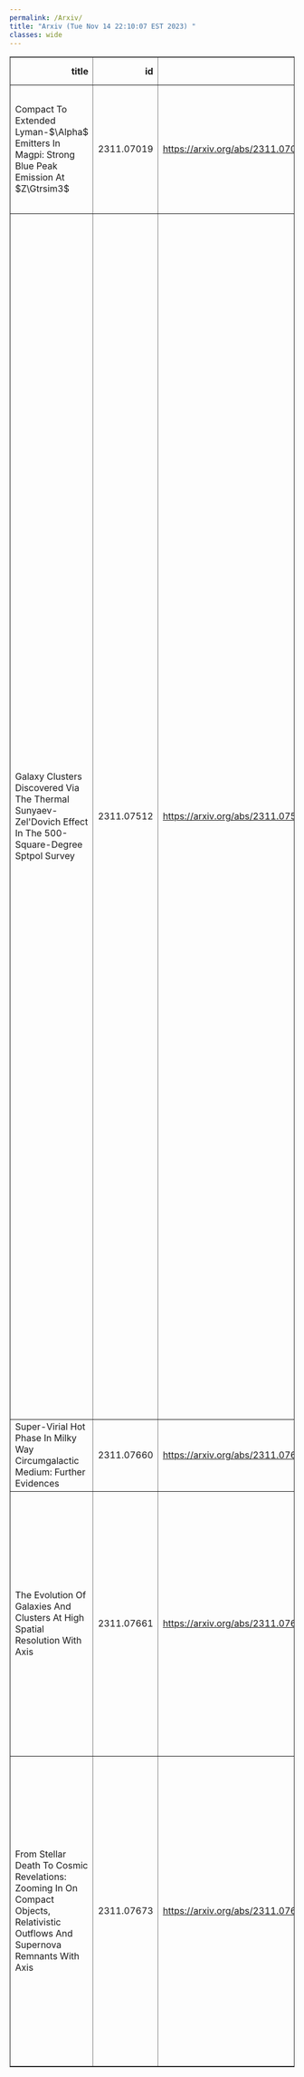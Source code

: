 ```yaml
---
permalink: /Arxiv/
title: "Arxiv (Tue Nov 14 22:10:07 EST 2023) "
classes: wide
---
```

<table border="1" class="dataframe">
  <thead>
    <tr style="text-align: right;">
      <th>title</th>
      <th>id</th>
      <th>url</th>
      <th>authors</th>
      <th>Local Authors</th>
    </tr>
  </thead>
  <tbody>
    <tr>
      <td>Compact To Extended Lyman-$\Alpha$ Emitters In Magpi: Strong Blue Peak   Emission At $Z\Gtrsim3$</td>
      <td>2311.07019</td>
      <td><a href="https://arxiv.org/abs/2311.07019" target="_blank">https://arxiv.org/abs/2311.07019</a></td>
      <td>T. Mukherjee, T. Zafar, T. Nanayakkara, E. Wisnioski, A. Battisti, A. Gupta, C. D. P. Lagos, K. E. Harborne, C. Foster, T. Mendel, S. M. Croom, A. Mailvaganam, J. Prathap</td>
      <td>Anjali Gupta</td>
    </tr>
    <tr>
      <td>Galaxy Clusters Discovered Via The Thermal Sunyaev-Zel'Dovich Effect In   The 500-Square-Degree Sptpol Survey</td>
      <td>2311.07512</td>
      <td><a href="https://arxiv.org/abs/2311.07512" target="_blank">https://arxiv.org/abs/2311.07512</a></td>
      <td>L. E. Bleem, M. Klein, T. M. C. Abbott, P. A. R. Ade, M. Aguena, O. Alves, A. J. Anderson, F. Andrade-Oliveira, B. Ansarinejad, M. Archipley, M. L. N. Ashby, J. E. Austermann, D. Bacon, J. A. Beall, A. N. Bender, B. A. Benson, F. Bianchini, S. Bocquet, D. Brooks, D. L. Burke, M. Calzadilla, J. E. Carlstrom, A. Carnero Rosell, J. Carretero, C. L. Chang, P. Chaubal, H. C. Chiang, T-L. Chou, R. Citron, C. Corbett Moran, M. Costanzi, T. M. Crawford, A. T. Crites, L. N. Da Costa, T. De Haan, J. De Vicente, S. Desai, M. A. Dobbs, P. Doel, W. Everett, I. Ferrero, B. Flaugher, B. Floyd, D. Friedel, J. Frieman, J. Gallicchio, J. Garc'Ia-Bellido, M. Gatti, E. M. George, G. Giannini, S. Grandis, D. Gruen, R. A. Gruendl, N. Gupta, G. Gutierrez, N. W. Halverson, S. R. Hinton, G. P. Holder, D. L. Hollowood, W. L. Holzapfel, K. Honscheid, J. D. Hrubes, N. Huang, J. Hubmayr, K. D. Irwin, J. Mena-Fernández, D. J. James, F. Kéruzoré, L. Knox, K. Kuehn, O. Lahav, A. T. Lee, S. Lee, D. Li, A. Lowitz, J. L. Marshal, M. Mcdonald, J. J. Mcmahon, F. Menanteau, S. S. Meyer, R. Miquel, J. J. Mohr, J. Montgomery, J. Myles, T. Natoli, J. P. Nibarger, G. I. Noble, V. Novosad, R. L. C. Ogando, S. Padin, S. Patil, M. E. S. Pereira, A. Pieres, A. A. Plazas Malag'On, C. Pryke, C. L. Reichardt, M. Rodr'Iguez-Monroy, A. K. Romer, J. E. Ruhl, B. R. Saliwanchik, L. Salvati, E. Sanchez, A. Saro, K. K. Schaffer, T. Schrabback, I. Sevilla-Noarbe, C. Sievers, G. Smecher, M. Smith, T. Somboonpanyakul, B. Stalder, A. A. Stark, E. Suchyta, M. E. C. Swanson, G. Tarle, C. To, C. Tucker, T. Veach, J. D. Vieira, M. Vincenzi, G. Wang, J. Weller, N. Whitehorn, P. Wiseman, W. L. K. Wu, V. Yefremenko, J. A. Zebrowski, Y. Zhang</td>
      <td>Chun-Hao To, Klaus Honscheid</td>
    </tr>
    <tr>
      <td>Super-Virial Hot Phase In Milky Way Circumgalactic Medium: Further   Evidences</td>
      <td>2311.07660</td>
      <td><a href="https://arxiv.org/abs/2311.07660" target="_blank">https://arxiv.org/abs/2311.07660</a></td>
      <td>Rebecca Mcclain, Smita Mathur, Sanskriti Das, Yair Krongold, Anjali Gupta</td>
      <td>Anjali Gupta, Rebecca Mcclain, Smita Mathur</td>
    </tr>
    <tr>
      <td>The Evolution Of Galaxies And Clusters At High Spatial Resolution With   Axis</td>
      <td>2311.07661</td>
      <td><a href="https://arxiv.org/abs/2311.07661" target="_blank">https://arxiv.org/abs/2311.07661</a></td>
      <td>H. R. Russell, L. A. Lopez, S. W. Allen, G. Chartas, P. P. Choudhury, R. A. Dupke, A. C. Fabian, A. M. Flores, K. Garofali, E. Hodges-Kluck, M. J. Koss, L. Lanz, B. D. Lehmer, J. -T. Li, W. P. Maksym, A. B. Mantz, M. Mcdonald, E. D. Miller, R. F. Mushotzky, Y. Qiu, C. S. Reynolds, F. Tombesi, P. Tozzi, A. Trindade-Falcao, S. A. Walker, K. -W. Wong, M. Yukita, C. Zhang</td>
      <td>Laura Lopez</td>
    </tr>
    <tr>
      <td>From Stellar Death To Cosmic Revelations: Zooming In On Compact Objects,   Relativistic Outflows And Supernova Remnants With Axis</td>
      <td>2311.07673</td>
      <td><a href="https://arxiv.org/abs/2311.07673" target="_blank">https://arxiv.org/abs/2311.07673</a></td>
      <td>S. Safi-Harb, K. B. Burdge, A. Bodaghee, H. An, B. Guest, J. Hare, P. Hebbar, W. C. G. Ho, O. Kargaltsev, D. Kirmizibayrak, N. Klingler, M. Nynka, M. T. Reynolds, M. Sasaki, N. Sridhar, G. Vasilopoulos, T. E. Woods, H. Yang, C. Heinke, A. Kong, J. Li, A. Macmaster, L. Mallick, C. Treyturik, N. Tsuji, B. Binder, C. Braun, H. -K. Chang, A. Chatterjee, G. Ferrand, T. Holland-Ashford, C. -Y. Ng, R. Plotkin, R. Romani, S. Zhang</td>
      <td>Jung-Tsung Li</td>
    </tr>
  </tbody>
</table>